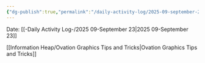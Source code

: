 ```yaml
---
{"dg-publish":true,"permalink":"/daily-activity-log/2025-09-september-23/","noteIcon":"","created":"2025-09-23T13:42:29.051-05:00"}
---
```


Date: [[-Daily Activity Log-/2025 09-September 23\|2025 09-September 23]]

[[Information Heap/Ovation Graphics Tips and Tricks\|Ovation Graphics Tips and Tricks]]
